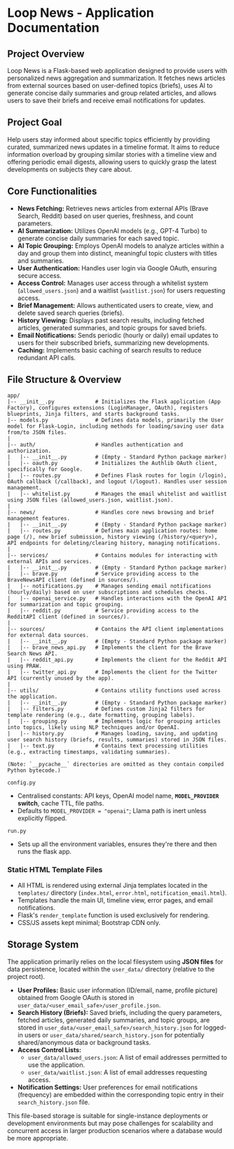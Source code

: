 # Loop News - Application Documentation

## Project Overview

Loop News is a Flask-based web application designed to provide users with personalized news aggregation and summarization. It fetches news articles from external sources based on user-defined topics (briefs), uses AI to generate concise daily summaries and group related articles, and allows users to save their briefs and receive email notifications for updates.

## Project Goal

Help users stay informed about specific topics efficiently by providing curated, summarized news updates in a timeline format. It aims to reduce information overload by grouping similar stories with a timeline view and offering periodic email digests, allowing users to quickly grasp the latest developments on subjects they care about.

## Core Functionalities

*   **News Fetching:** Retrieves news articles from external APIs (Brave Search, Reddit) based on user queries, freshness, and count parameters.
*   **AI Summarization:** Utilizes OpenAI models (e.g., GPT-4 Turbo) to generate concise daily summaries for each saved topic.
*   **AI Topic Grouping:** Employs OpenAI models to analyze articles within a day and group them into distinct, meaningful topic clusters with titles and summaries.
*   **User Authentication:** Handles user login via Google OAuth, ensuring secure access.
*   **Access Control:** Manages user access through a whitelist system (`allowed_users.json`) and a waitlist (`waitlist.json`) for users requesting access.
*   **Brief Management:** Allows authenticated users to create, view, and delete saved search queries (briefs).
*   **History Viewing:** Displays past search results, including fetched articles, generated summaries, and topic groups for saved briefs.
*   **Email Notifications:** Sends periodic (hourly or daily) email updates to users for their subscribed briefs, summarizing new developments.
*   **Caching:** Implements basic caching of search results to reduce redundant API calls.

## File Structure & Overview

```
app/
|-- __init__.py             # Initializes the Flask application (App Factory), configures extensions (LoginManager, OAuth), registers blueprints, Jinja filters, and starts background tasks.
|-- models.py               # Defines data models, primarily the User model for Flask-Login, including methods for loading/saving user data from/to JSON files.
|
|-- auth/                   # Handles authentication and authorization.
|   |-- __init__.py         # (Empty - Standard Python package marker)
|   |-- oauth.py            # Initializes the Authlib OAuth client, specifically for Google.
|   |-- routes.py           # Defines Flask routes for login (/login), OAuth callback (/callback), and logout (/logout). Handles user session management.
|   |-- whitelist.py        # Manages the email whitelist and waitlist using JSON files (allowed_users.json, waitlist.json).
|
|-- news/                   # Handles core news browsing and brief management features.
|   |-- __init__.py         # (Empty - Standard Python package marker)
|   |-- routes.py           # Defines main application routes: home page (/), new brief submission, history viewing (/history/<query>), API endpoints for deleting/clearing history, managing notifications.
|
|-- services/               # Contains modules for interacting with external APIs and services.
|   |-- __init__.py         # (Empty - Standard Python package marker)
|   |-- brave.py            # Service providing access to the BraveNewsAPI client (defined in sources/).
|   |-- notifications.py    # Manages sending email notifications (hourly/daily) based on user subscriptions and schedules checks.
|   |-- openai_service.py   # Handles interactions with the OpenAI API for summarization and topic grouping.
|   |-- reddit.py           # Service providing access to the RedditAPI client (defined in sources/).
|
|-- sources/                # Contains the API client implementations for external data sources.
|   |-- __init__.py         # (Empty - Standard Python package marker)
|   |-- brave_news_api.py   # Implements the client for the Brave Search News API.
|   |-- reddit_api.py       # Implements the client for the Reddit API using PRAW.
|   |-- twitter_api.py      # Implements the client for the Twitter API (currently unused by the app).
|
|-- utils/                  # Contains utility functions used across the application.
|   |-- __init__.py         # (Empty - Standard Python package marker)
|   |-- filters.py          # Defines custom Jinja2 filters for template rendering (e.g., date formatting, grouping labels).
|   |-- grouping.py         # Implements logic for grouping articles into topics, likely using NLP techniques and/or OpenAI.
|   |-- history.py          # Manages loading, saving, and updating user search history (briefs, results, summaries) stored in JSON files.
|   |-- text.py             # Contains text processing utilities (e.g., extracting timestamps, validating summaries).

(Note: `__pycache__` directories are omitted as they contain compiled Python bytecode.)
```

`config.py`
* Centralised constants: API keys, OpenAI model name, **`MODEL_PROVIDER` switch**, cache TTL, file paths.
* Defaults to `MODEL_PROVIDER = "openai"`; Llama path is inert unless explicitly flipped.

`run.py`
* Sets up all the environment variables, ensures they're there and then runs the flask app.


### Static HTML Template Files
* All HTML is rendered using external Jinja templates located in the `templates/` directory (`index.html`, `error.html`, `notification_email.html`).
* Templates handle the main UI, timeline view, error pages, and email notifications.
* Flask's `render_template` function is used exclusively for rendering.
* CSS/JS assets kept minimal; Bootstrap CDN only.


## Storage System

The application primarily relies on the local filesystem using **JSON files** for data persistence, located within the `user_data/` directory (relative to the project root).

*   **User Profiles:** Basic user information (ID/email, name, profile picture) obtained from Google OAuth is stored in `user_data/<user_email_safe>/user_profile.json`.
*   **Search History (Briefs):** Saved briefs, including the query parameters, fetched articles, generated daily summaries, and topic groups, are stored in `user_data/<user_email_safe>/search_history.json` for logged-in users or `user_data/shared/search_history.json` for potentially shared/anonymous data or background tasks.
*   **Access Control Lists:**
    *   `user_data/allowed_users.json`: A list of email addresses permitted to use the application.
    *   `user_data/waitlist.json`: A list of email addresses requesting access.
*   **Notification Settings:** User preferences for email notifications (frequency) are embedded within the corresponding topic entry in their `search_history.json` file.

This file-based storage is suitable for single-instance deployments or development environments but may pose challenges for scalability and concurrent access in larger production scenarios where a database would be more appropriate.
